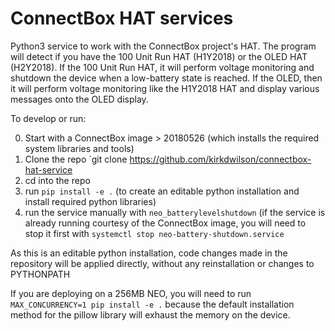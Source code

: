 # ConnectBox HAT services

Python3 service to work with the ConnectBox project's HAT. The program will detect if you have the 100 Unit Run HAT (H1Y2018) or the OLED HAT (H2Y2018).  If the 100 Unit Run HAT, it will perform voltage monitoring and shutdown the device when a low-battery state is reached. If the OLED, then it will perform voltage monitoring like the H1Y2018 HAT and display various messages onto the OLED display.

To develop or run:

0. Start with a ConnectBox image > 20180526 (which installs the required system libraries and tools)
1. Clone the repo `git clone https://github.com/kirkdwilson/connectbox-hat-service
2. cd into the repo
3. run `pip install -e .`  (to create an editable python installation and install required python libraries)
4. run the service manually with `neo_batterylevelshutdown` (if the service is already running courtesy of the ConnectBox image, you will need to stop it first with `systemctl stop neo-battery-shutdown.service`

As this is an editable python installation, code changes made in the repository will be applied directly, without any reinstallation or changes to PYTHONPATH

If you are deploying on a 256MB NEO, you will need to run `MAX_CONCURRENCY=1 pip install -e .` because the default installation method for the pillow library will exhaust the memory on the device.

